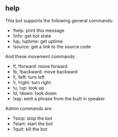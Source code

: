 ## help
This bot supports the following general commands:
- !help: print this message
- !info: get bot state
- !up, !uptime: get uptime
- !source: get a link to the source code

And these movement commands:
- !f, !forward: move forward
- !b, !backward: move backward
- !l, !left: turn left
- !r, !right: turn right
- !u, !up: look up
- !d, !down: look down
- !say: emit a phrase from the built in speaker

Admin commands are:
- ?stop: stop the bot
- ?start: start the bot
- ?quit: kill the bot
